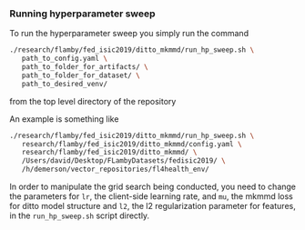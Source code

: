 ### Running hyperparameter sweep

To run the hyperparameter sweep you simply run the command

```bash
./research/flamby/fed_isic2019/ditto_mkmmd/run_hp_sweep.sh \
   path_to_config.yaml \
   path_to_folder_for_artifacts/ \
   path_to_folder_for_dataset/ \
   path_to_desired_venv/
```

from the top level directory of the repository

An example is something like
``` bash
./research/flamby/fed_isic2019/ditto_mkmmd/run_hp_sweep.sh \
   research/flamby/fed_isic2019/ditto_mkmmd/config.yaml \
   research/flamby/fed_isic2019/ditto_mkmmd/ \
   /Users/david/Desktop/FLambyDatasets/fedisic2019/ \
   /h/demerson/vector_repositories/fl4health_env/
```

In order to manipulate the grid search being conducted, you need to change the parameters for `lr`, the client-side learning rate, and `mu`, the mkmmd loss for ditto model structure and `l2`, the l2 regularization parameter for features, in the `run_hp_sweep.sh` script directly.
